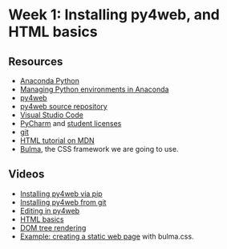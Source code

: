 # Week 1: Installing py4web, and HTML basics

## Resources

* [Anaconda Python](https://www.anaconda.com/)
* [Managing Python environments in Anaconda](https://docs.conda.io/projects/conda/en/latest/user-guide/tasks/manage-environments.html)
* [py4web](https://py4web.com)
* [py4web source repository](https://github.com/web2py/py4web)
* [Visual Studio Code](https://code.visualstudio.com/)
* [PyCharm](https://www.jetbrains.com/pycharm/) and [student licenses](https://www.jetbrains.com/community/education/#students)
* [git](https://git-scm.com/about)
* [HTML tutorial on MDN](https://developer.mozilla.org/en-US/docs/Learn/Getting_started_with_the_web/HTML_basics)
* [Bulma](https://bulma.io), the CSS framework we are going to use. 

## Videos

* [Installing py4web via pip](https://drive.google.com/file/d/15C3DkUsyujxCNL-KVEYjpjUdMkOT_A6-/view?usp=sharing)
* [Installing py4web from git](https://drive.google.com/file/d/1LS51NjRyGpOHj91Hc2eIaEKSSEMa3wbm/view?usp=sharing)
* [Editing in py4web](https://drive.google.com/file/d/1dGL566G6w5Ib58Sag28uF3HXWyH5_CjO/view?usp=sharing)
* [HTML basics](https://drive.google.com/file/d/1OC4UCjMKdNS81s5qIWXAzBkDujlcRgZd/view?usp=sharing)
* [DOM tree rendering](https://drive.google.com/file/d/11cwuoYDYn2J5pLRofAbUoecPJGSZfAIM/view?usp=sharing)
* [Example: creating a static web page](https://drive.google.com/file/d/1LS51NjRyGpOHj91Hc2eIaEKSSEMa3wbm/view?usp=sharing) with bulma.css. 
